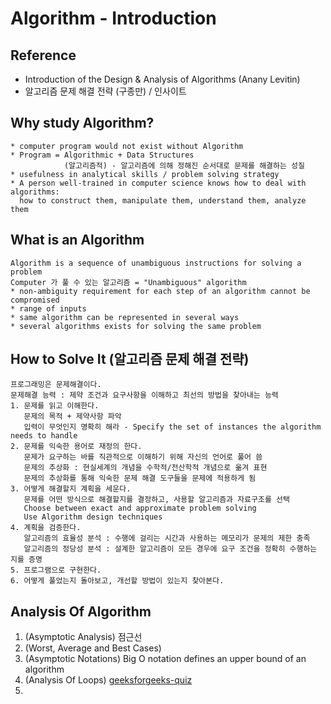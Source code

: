 # Algorithm - Introduction
## Reference
* Introduction of the Design & Analysis of Algorithms (Anany Levitin)
* 알고리즘 문제 해결 전략 (구종만) / 인사이트

## Why study Algorithm?
```shell
* computer program would not exist without Algorithm
* Program = Algorithmic + Data Structures
            (알고리즘적) - 알고리즘에 의해 정해진 순서대로 문제를 해결하는 성질
* usefulness in analytical skills / problem solving strategy
* A person well-trained in computer science knows how to deal with algorithms:
  how to construct them, manipulate them, understand them, analyze them
```

## What is an Algorithm
```shell
Algorithm is a sequence of unambiguous instructions for solving a problem
Computer 가 풀 수 있는 알고리즘 = "Unambiguous" algorithm
* non-ambiguity requirement for each step of an algorithm cannot be compromised
* range of inputs
* same algorithm can be represented in several ways
* several algorithms exists for solving the same problem
```

## How to Solve It (알고리즘 문제 해결 전략)
``` shell
프로그래밍은 문제해결이다.
문제해결 능력 : 제약 조건과 요구사항을 이해하고 최선의 방법을 찾아내는 능력
1. 문제를 읽고 이해한다.
   문제의 목적 + 제약사항 파악
   입력이 무엇인지 명확히 해라 - Specify the set of instances the algorithm needs to handle
2. 문제를 익숙한 용어로 재정의 한다.
   문제가 요구하는 바를 직관적으로 이해하기 위해 자신의 언어로 풀어 씀 
   문제의 추상화 : 현실세계의 개념을 수학적/전산학적 개념으로 옮겨 표현
   문제의 추상화를 통해 익숙한 문제 해결 도구들을 문제에 적용하게 됨
3. 어떻게 해결할지 계획을 세운다.
   문제를 어떤 방식으로 해결할지를 결정하고, 사용할 알고리즘과 자료구조를 선택
   Choose between exact and approximate problem solving
   Use Algorithm design techniques
4. 계획을 검증한다.
   알고리즘의 효율성 분석 : 수행에 걸리는 시간과 사용하는 메모리가 문제의 제한 충족
   알고리즘의 정당성 분석 : 설계한 알고리즘이 모든 경우에 요구 조건을 정확히 수행하는 지를 증명
5. 프로그램으로 구현한다.
6. 어떻게 풀었는지 돌아보고, 개선할 방법이 있는지 찾아본다.
```

## Analysis Of Algorithm
1. (Asymptotic Analysis) 점근선
2. (Worst, Average and Best Cases)
3. (Asymptotic Notations)
   Big O notation defines an upper bound of an algorithm
4. (Analysis Of Loops)
   [geeksforgeeks-quiz](http://quiz.geeksforgeeks.org/algorithms/analysis-of-algorithms/)
5. 